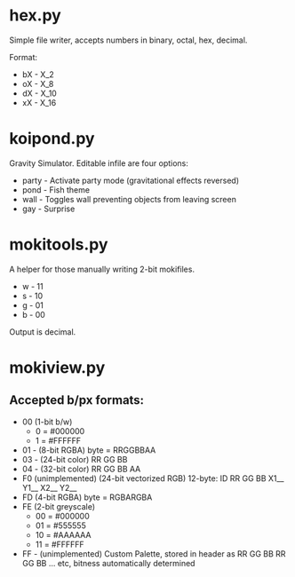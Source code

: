 # hex.py
Simple file writer, accepts numbers in binary, octal, hex, decimal.

Format:

* bX - X_2
* oX - X_8
* dX - X_10
* xX - X_16

# koipond.py
Gravity Simulator. Editable infile are four options:
* party - Activate party mode (gravitational effects reversed)
* pond - Fish theme
* wall - Toggles wall preventing objects from leaving screen
* gay - Surprise

# mokitools.py
A helper for those manually writing 2-bit mokifiles.

* w - 11
* s - 10
* g - 01
* b - 00

Output is decimal.

# mokiview.py

## Accepted b/px formats:

* 00 (1-bit b/w)
  * 0 = #000000 
  * 1 = #FFFFFF
* 01 - (8-bit RGBA) byte = RRGGBBAA
* 03 - (24-bit color) RR GG BB
* 04 - (32-bit color) RR GG BB AA
* F0 (unimplemented) (24-bit vectorized RGB) 12-byte: ID RR GG BB X1__ Y1__ X2__ Y2__
* FD (4-bit RGBA) byte = RGBARGBA
* FE (2-bit greyscale)
  * 00 = #000000 
  * 01 = #555555
  * 10 = #AAAAAA
  * 11 = #FFFFFF
* FF - (unimplemented) Custom Palette, stored in header as RR GG BB RR GG BB ... etc, bitness automatically determined